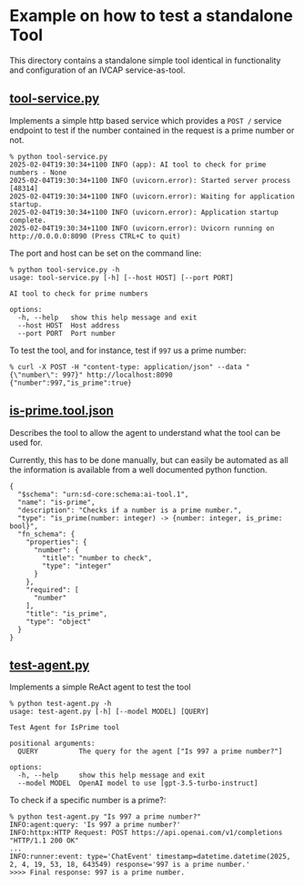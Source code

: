 # Example on how to test a standalone Tool

This directory contains a standalone simple tool identical in functionality and
configuration of an IVCAP service-as-tool.

## [tool-service.py](./tool-service.py)

Implements a simple http based service which provides a `POST /` service endpoint to test
if the number contained in the request is a prime number or not.

```
% python tool-service.py
2025-02-04T19:30:34+1100 INFO (app): AI tool to check for prime numbers - None
2025-02-04T19:30:34+1100 INFO (uvicorn.error): Started server process [48314]
2025-02-04T19:30:34+1100 INFO (uvicorn.error): Waiting for application startup.
2025-02-04T19:30:34+1100 INFO (uvicorn.error): Application startup complete.
2025-02-04T19:30:34+1100 INFO (uvicorn.error): Uvicorn running on http://0.0.0.0:8090 (Press CTRL+C to quit)
```

The port and host can be set on the command line:
```
% python tool-service.py -h
usage: tool-service.py [-h] [--host HOST] [--port PORT]

AI tool to check for prime numbers

options:
  -h, --help   show this help message and exit
  --host HOST  Host address
  --port PORT  Port number
```

To test the tool, and for instance, test if `997` us a prime number:

```
% curl -X POST -H "content-type: application/json" --data "{\"number\": 997}" http://localhost:8090
{"number":997,"is_prime":true}
```

## [is-prime.tool.json](./is-prime.tool.json)

Describes the tool to allow the agent to understand what the tool can be used for.

Currently, this has to be done manually, but can easily be automated as all the information is available from
a well documented python function.

```
{
  "$schema": "urn:sd-core:schema:ai-tool.1",
  "name": "is-prime",
  "description": "Checks if a number is a prime number.",
  "type": "is_prime(number: integer) -> {number: integer, is_prime: bool}",
  "fn_schema": {
    "properties": {
      "number": {
        "title": "number to check",
        "type": "integer"
      }
    },
    "required": [
      "number"
    ],
    "title": "is_prime",
    "type": "object"
  }
}
```

## [test-agent.py](./test-agent.py)

Implements a simple ReAct agent to test the tool
```
% python test-agent.py -h
usage: test-agent.py [-h] [--model MODEL] [QUERY]

Test Agent for IsPrime tool

positional arguments:
  QUERY          The query for the agent ["Is 997 a prime number?"]

options:
  -h, --help     show this help message and exit
  --model MODEL  OpenAI model to use [gpt-3.5-turbo-instruct]
```

To check if a specific number is a prime?:

```
% python test-agent.py "Is 997 a prime number?"
INFO:agent:query: 'Is 997 a prime number?'
INFO:httpx:HTTP Request: POST https://api.openai.com/v1/completions "HTTP/1.1 200 OK"
...
INFO:runner:event: type='ChatEvent' timestamp=datetime.datetime(2025, 2, 4, 19, 53, 18, 643549) response='997 is a prime number.'
>>>> Final response: 997 is a prime number.
```